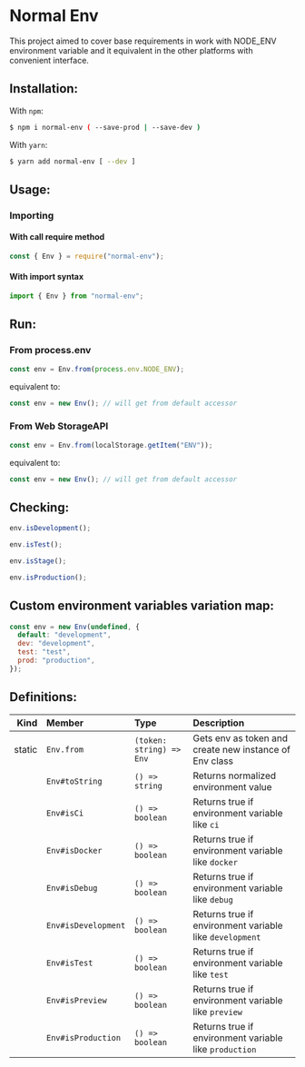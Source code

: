 # Normal Env

This project aimed to cover base requirements in work with NODE_ENV environment variable and it equivalent in the other platforms with convenient interface.

## Installation:

With `npm`:

```bash
$ npm i normal-env ( --save-prod | --save-dev )
```

With `yarn`:

```bash
$ yarn add normal-env [ --dev ]
```

## Usage:

### Importing

#### With call require method

```javascript
const { Env } = require("normal-env");
```

#### With import syntax

```javascript
import { Env } from "normal-env";
```

## Run:

### From process.env

```javascript
const env = Env.from(process.env.NODE_ENV);
```

equivalent to:

```javascript
const env = new Env(); // will get from default accessor
```

### From Web StorageAPI

```javascript
const env = Env.from(localStorage.getItem("ENV"));
```

equivalent to:

```javascript
const env = new Env(); // will get from default accessor
```

## Checking:

```javascript
env.isDevelopment();
```

```javascript
env.isTest();
```

```javascript
env.isStage();
```

```javascript
env.isProduction();
```

## Custom environment variables variation map:

```javascript
const env = new Env(undefined, {
  default: "development",
  dev: "development",
  test: "test",
  prod: "production",
});
```

## Definitions:

|   Kind | Member              | Type                     | Description                                             |
| -----: | :------------------ | :----------------------- | :------------------------------------------------------ |
| static | `Env.from`          | `(token: string) => Env` | Gets env as token and create new instance of Env class  |
|        | `Env#toString`      | `() => string`           | Returns normalized environment value                    |
|        | `Env#isCi`          | `() => boolean`          | Returns true if environment variable like `ci`          |
|        | `Env#isDocker`      | `() => boolean`          | Returns true if environment variable like `docker`      |
|        | `Env#isDebug`       | `() => boolean`          | Returns true if environment variable like `debug`       |
|        | `Env#isDevelopment` | `() => boolean`          | Returns true if environment variable like `development` |
|        | `Env#isTest`        | `() => boolean`          | Returns true if environment variable like `test`        |
|        | `Env#isPreview`     | `() => boolean`          | Returns true if environment variable like `preview`     |
|        | `Env#isProduction`  | `() => boolean`          | Returns true if environment variable like `production`  |
